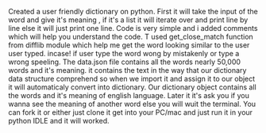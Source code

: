 Created a user friendly dictionary on python.
First it will take the input of the word and give it's meaning , if it's a list it will iterate over and print line by line else it will just print one line.
Code is very simple and i added comments which will help you understand the code.
T used get_close_match function from difflib module which help me get the word looking similar to the user user typed. incase! if user type the word wong by mistakenly or type a wrong speeling.
The data.json file contains all the words nearly 50,000 words and it's meaning. it contains the text in the way that our dictionary data structure comprehend so when we import it and assign it to our object it will automaticaly convert into dictionary.
Our dictionary object contains all the words and it's meaning of english language.
Later it it's ask you if you wanna see the meaning of another word else you will wuit the terminal.
You can fork it or either just clone it get into your PC/mac and just run it in your python IDLE and it will worked.
